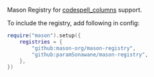 Mason Registry for [codespell_columns](https://github.com/paramSonawane/codespell_columns) support.

To include the registry, add following in config:
```lua
require("mason").setup({
    registries = {
        "github:mason-org/mason-registry",
        "github:paramSonawane/mason-registry",
    },
})
```
